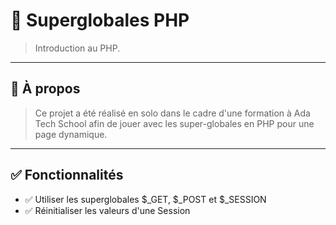 # 🧠 Superglobales PHP

> Introduction au PHP.

---

## 📌 À propos

> Ce projet a été réalisé en solo dans le cadre d'une formation à Ada Tech School afin de jouer avec les super-globales en PHP pour une page dynamique.

---

## ✅ Fonctionnalités

- ✅ Utiliser les superglobales $_GET, $_POST et $_SESSION
- ✅ Réinitialiser les valeurs d'une Session
